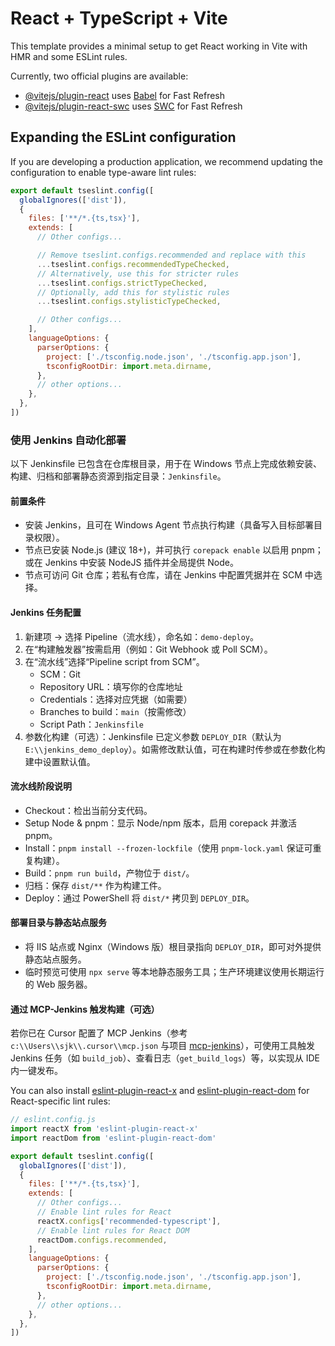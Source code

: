 # React + TypeScript + Vite

This template provides a minimal setup to get React working in Vite with HMR and some ESLint rules.

Currently, two official plugins are available:

- [@vitejs/plugin-react](https://github.com/vitejs/vite-plugin-react/blob/main/packages/plugin-react) uses [Babel](https://babeljs.io/) for Fast Refresh
- [@vitejs/plugin-react-swc](https://github.com/vitejs/vite-plugin-react/blob/main/packages/plugin-react-swc) uses [SWC](https://swc.rs/) for Fast Refresh

## Expanding the ESLint configuration

If you are developing a production application, we recommend updating the configuration to enable type-aware lint rules:

```js
export default tseslint.config([
  globalIgnores(['dist']),
  {
    files: ['**/*.{ts,tsx}'],
    extends: [
      // Other configs...

      // Remove tseslint.configs.recommended and replace with this
      ...tseslint.configs.recommendedTypeChecked,
      // Alternatively, use this for stricter rules
      ...tseslint.configs.strictTypeChecked,
      // Optionally, add this for stylistic rules
      ...tseslint.configs.stylisticTypeChecked,

      // Other configs...
    ],
    languageOptions: {
      parserOptions: {
        project: ['./tsconfig.node.json', './tsconfig.app.json'],
        tsconfigRootDir: import.meta.dirname,
      },
      // other options...
    },
  },
])
```

### 使用 Jenkins 自动化部署

以下 Jenkinsfile 已包含在仓库根目录，用于在 Windows 节点上完成依赖安装、构建、归档和部署静态资源到指定目录：`Jenkinsfile`。

#### 前置条件
- 安装 Jenkins，且可在 Windows Agent 节点执行构建（具备写入目标部署目录权限）。
- 节点已安装 Node.js (建议 18+)，并可执行 `corepack enable` 以启用 pnpm；或在 Jenkins 中安装 NodeJS 插件并全局提供 Node。
- 节点可访问 Git 仓库；若私有仓库，请在 Jenkins 中配置凭据并在 SCM 中选择。

#### Jenkins 任务配置
1. 新建项 → 选择 Pipeline（流水线），命名如：`demo-deploy`。
2. 在“构建触发器”按需启用（例如：Git Webhook 或 Poll SCM）。
3. 在“流水线”选择“Pipeline script from SCM”。
   - SCM：Git
   - Repository URL：填写你的仓库地址
   - Credentials：选择对应凭据（如需要）
   - Branches to build：`main`（按需修改）
   - Script Path：`Jenkinsfile`
4. 参数化构建（可选）：Jenkinsfile 已定义参数 `DEPLOY_DIR`（默认为 `E:\\jenkins_demo_deploy`）。如需修改默认值，可在构建时传参或在参数化构建中设置默认值。

#### 流水线阶段说明
- Checkout：检出当前分支代码。
- Setup Node & pnpm：显示 Node/npm 版本，启用 corepack 并激活 pnpm。
- Install：`pnpm install --frozen-lockfile`（使用 `pnpm-lock.yaml` 保证可重复构建）。
- Build：`pnpm run build`，产物位于 `dist/`。
- 归档：保存 `dist/**` 作为构建工件。
- Deploy：通过 PowerShell 将 `dist/*` 拷贝到 `DEPLOY_DIR`。

#### 部署目录与静态站点服务
- 将 IIS 站点或 Nginx（Windows 版）根目录指向 `DEPLOY_DIR`，即可对外提供静态站点服务。
- 临时预览可使用 `npx serve` 等本地静态服务工具；生产环境建议使用长期运行的 Web 服务器。

#### 通过 MCP-Jenkins 触发构建（可选）
若你已在 Cursor 配置了 MCP Jenkins（参考 `c:\\Users\\sjk\\.cursor\\mcp.json` 与项目 [mcp-jenkins](https://github.com/lanbaoshen/mcp-jenkins)），可使用工具触发 Jenkins 任务（如 `build_job`）、查看日志（`get_build_logs`）等，以实现从 IDE 内一键发布。


You can also install [eslint-plugin-react-x](https://github.com/Rel1cx/eslint-react/tree/main/packages/plugins/eslint-plugin-react-x) and [eslint-plugin-react-dom](https://github.com/Rel1cx/eslint-react/tree/main/packages/plugins/eslint-plugin-react-dom) for React-specific lint rules:

```js
// eslint.config.js
import reactX from 'eslint-plugin-react-x'
import reactDom from 'eslint-plugin-react-dom'

export default tseslint.config([
  globalIgnores(['dist']),
  {
    files: ['**/*.{ts,tsx}'],
    extends: [
      // Other configs...
      // Enable lint rules for React
      reactX.configs['recommended-typescript'],
      // Enable lint rules for React DOM
      reactDom.configs.recommended,
    ],
    languageOptions: {
      parserOptions: {
        project: ['./tsconfig.node.json', './tsconfig.app.json'],
        tsconfigRootDir: import.meta.dirname,
      },
      // other options...
    },
  },
])
```
